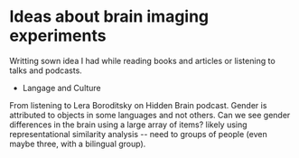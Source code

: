 # Ideas about brain imaging experiments

Writting sown idea I had while reading books and articles or listening to talks and podcasts.

- Langage and Culture

From listening to Lera Boroditsky on Hidden Brain podcast. Gender is attributed to objects in some languages and not others. Can we see gender differences in the brain using a large array of items? likely using representational similarity analysis -- need to groups of people (even maybe three, with a bilingual group).





